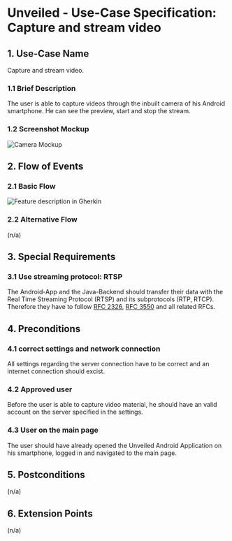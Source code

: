 # Unveiled - Use-Case Specification: Capture and stream video

## 1. Use-Case Name
Capture and stream video.

### 1.1 Brief Description
The user is able to capture videos through the inbuilt camera of his Android smartphone. He can see the preview, start and stop the stream.

### 1.2 Screenshot Mockup

![][screenshot]


## 2. Flow of Events

### 2.1 Basic Flow
<!-- ![][basic flow] -->
![][gherkin]

### 2.2 Alternative Flow
(n/a)


## 3. Special Requirements
### 3.1 Use streaming protocol: RTSP
The Android-App and the Java-Backend should transfer their data with the Real Time Streaming Protocol (RTSP) and its subprotocols (RTP, RTCP). Therefore they have to follow [RFC 2326](https://tools.ietf.org/html/rfc2326), [RFC 3550](https://tools.ietf.org/html/rfc3550) and all related RFCs.


## 4. Preconditions

### 4.1 correct settings and network connection
All settings regarding the server connection have to be correct and an internet connection should excist.

### 4.2 Approved user
Before the user is able to capture video material, he should have an valid account on the server specified in the settings. 

### 4.3 User on the main page
The user should have already opened the Unveiled Android Application on his smartphone, logged in and navigated to the main page.


## 5. Postconditions
(n/a)


## 6. Extension Points
(n/a)

<!-- Link definitions: -->
[basic flow]: https://raw.githubusercontent.com/SAS-Systems/Unveiled-Documentation/master/Bilder/UC_Diagrams/UC_Diagram_Capture_stream_video.png "Use Case Diagram: Take Video"

[screenshot]: https://raw.githubusercontent.com/SAS-Systems/Unveiled-Documentation/master/Bilder/Mockup_AndroidApp/Camera.PNG "Camera Mockup"
[gherkin]: https://raw.githubusercontent.com/SAS-Systems/Unveiled-Documentation/master/Bilder/Test/UI-Test/Gherkin_Features/capture_video.png "Feature description in Gherkin"
